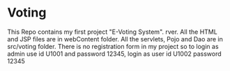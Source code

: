 # Voting
This Repo contains my first project "E-Voting System".
rver.
All the HTML and JSP files are in webContent folder.
All the servlets, Pojo and Dao are in src/voting folder.
There is no registration form in my project so to login as admin use id U1001 and password 12345, login as user id U1002 password 12345
